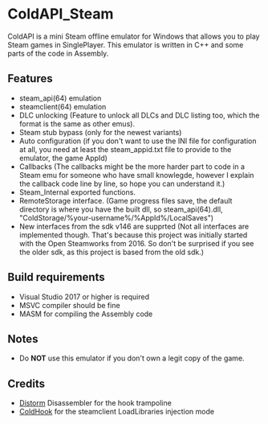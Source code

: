 # ColdAPI_Steam

ColdAPI is a mini Steam offline emulator for Windows that allows you to play Steam games in SinglePlayer. This emulator is written in C++ and some parts of the code in Assembly.


## Features

  - steam_api(64) emulation
  - steamclient(64) emulation
  - DLC unlocking (Feature to unlock all DLCs and DLC listing too, which the format is the same as other emus).
  - Steam stub bypass (only for the newest variants)
  - Auto configuration (if you don't want to use the INI file for configuration at all, you need at least the steam_appid.txt file to provide to the emulator, the game AppId)
  - Callbacks (The callbacks might be the more harder part to code in a Steam emu for someone who have small knowlegde, however I explain the callback code line by line, so hope you can understand it.)
  - Steam_Internal exported functions.
  - RemoteStorage interface. (Game progress files save, the default directory is where you have the built dll, so steam_api(64).dll,
"ColdStorage/%your-username%/%AppId%/LocalSaves")
  - New interfaces from the sdk v146 are supprted (Not all interfaces are implemented though. That's because this project was initially started with the Open Steamworks from 2016. So don't be surprised if you see the older sdk, as this project is based from the old sdk.)

## Build requirements
- Visual Studio 2017 or higher is required
- MSVC compiler should be fine
- MASM for compiling the Assembly code
          
## Notes
- Do **NOT** use this emulator if you don't own a legit copy of the game.
    
## Credits
- [Distorm](https://github.com/gdabah/distorm) Disassembler for the hook trampoline
- [ColdHook](https://github.com/Rat431/ColdHook) for the steamclient LoadLibraries injection mode